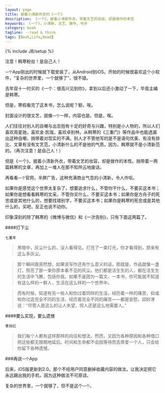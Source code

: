 ```yaml
---
layout: page
title: 披着小清新外衣的《一个》
description: 《一个》，披着小清新外衣，带着文艺的妆容，却是做作的本性
keywords: 《一个》，小清新，文艺，做作，书评
category: book
tagline: --read & think
tags: [Book,Life,Read]
---
```

{% include JB/setup %}

注意！韩寒粉丝！是自己人！

`一个`App刚出的时候就下载安装了，从Android到iOS。开始的时候很喜欢这个小软件，“复杂的世界里，一个就够了”，很不错。

去年双十一时买的《一个：很高兴见到你》，拿到以后还小激动了一下，毕竟主编是韩寒。

但是，寒假看完了这本书，怎么说呢？额，唉。

封面设计的很文艺，就像`一个`一样，内容也是。但是，唉。

人们往往对别人的自嘲与出丑抱有十足的好奇与兴趣，特别是小人物的，所以人们喜欢周星驰，喜欢金·凯瑞，喜欢卓别林。从韩寒的《三重门》等作品中也能透漏出这种自嘲，捎带着对现实的不满。别人才不管他写的是不是语句优美、有没有排比、文章有没有文艺范，小清新什么的不是他的气质。因为，韩寒就不是小清新范的。（再次注意！是自己人！）

但是《一个》，披着小清新外衣，带着文艺的妆容，却是做作的本性。捎带着一两篇韩寒的文章，再加上一堆人在那不知所云地废话。

再看看`一个`官网，半屏广告，这种充满商业气息的小清新，令人作呕。

如果你是感觉这个世界太复杂了，想要追求什么，不管你干什么，不要买这本书；如果你是想看看韩寒的文采，不管你买什么，不要买这本书；如果你是方舟子的死忠或是其他什么的，想要找错别字，不要买这本书；如果你是韩寒的死忠或是其他什么的，买吧，反正也说不动你。

印象深刻的除了韩寒的《微博与微信》和《一次告别》，只有下面这两篇了。

####灯下尘

`七堇年`

> 黑暗中，灰尘什么的，没人看得见。打亮了一束灯光，你才看得到，原来有这么多灰尘。

> 那个瞬间我突然想，如果说写作还有什么意义的话，那就是，作品就像一盏灯，照亮了那一束你原本看不见的灰尘。他们都是活生生的人，都在活生生的生活中飞舞，包括你我。如果不是因为一篇文、一本书，你可能就不知道有这么样的一群人，生活在这么样的一个世界中。

> 而有时候，知道有另一些人和你过着同样的生活，经历着一样的痛苦，抑或和你过这完全不同的生活，经历着完全不同的痛苦——都是安慰。邱妙津说：“尽管人是这么的让人失望，但人还是这么地需要人。”

####要么实现，要么遗憾

`季烁红`

>我们每个人都有这样那样的向往和想法，然而，又因为各种原因和各种借口把这些都无限期地延后。时间和生命都不会因等待而去厚爱一个人，只会给你留下各种遗憾。

###再说`一个`App

后来，iOS版更新到2.0。那个不经用户同意删掉收藏内容的做法，让我决定把它永远踢出我的手机，因为这种做法不可原谅。

复杂的世界里，一个就够了，但不是这个`一个`。